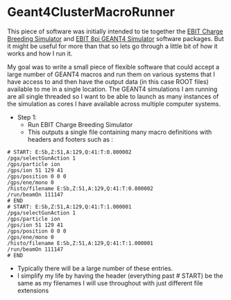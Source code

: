 # Geant4ClusterMacroRunner

This piece of software was initially intended to tie together the [EBIT Charge Breeding Simulator](https://github.com/TITANCollaboration/ebitsim) and [EBIT 8pi GEANT4 Simulator](https://github.com/TITANCollaboration/decayspec_8pi_geant4sim) software packages.  But it might be useful for more than that so lets go through a little bit of how it works and how I run it.

My goal was to write a small piece of flexible software that could accept a large number of GEANT4 macros and run them on various systems that I have access to and then have the output data (in this case ROOT files) available to me in a single location.  The GEANT4 simulations I am running are all single threaded so I want to be able to launch as many instances of the simulation as cores I have available across multiple computer systems.

* Step 1:
  * Run EBIT Charge Breeding Simulator
  * This outputs a single file containing many macro definitions with headers and footers such as :
```
# START: E:Sb,Z:51,A:129,Q:41:T:0.800002
/pga/selectGunAction 1
/gps/particle ion
/gps/ion 51 129 41
/gps/position 0 0 0
/gps/ene/mono 0
/histo/filename E:Sb,Z:51,A:129,Q:41:T:0.800002
/run/beamOn 111147
# END
# START: E:Sb,Z:51,A:129,Q:41:T:1.000001
/pga/selectGunAction 1
/gps/particle ion
/gps/ion 51 129 41
/gps/position 0 0 0
/gps/ene/mono 0
/histo/filename E:Sb,Z:51,A:129,Q:41:T:1.000001
/run/beamOn 111147
# END
```
  * Typically there will be a large number of these entries.  
  * I simplify my life by having the header (everything past # START) be the same as my filenames I will use throughout with just different file extensions
